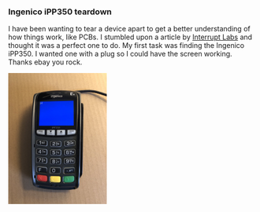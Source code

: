 ### Ingenico iPP350 teardown

I have been wanting to tear a device apart to get a better understanding of how things work, like PCBs. I stumbled upon a article by [Interrupt Labs](https://www.interruptlabs.co.uk/articles/dissection-of-a-payment-terminal) and thought it was a perfect one to do. My first task was finding the Ingenico iPP350. I wanted one with a plug so I could have the screen working. Thanks ebay you rock.

<img src="https://github.com/thequietlife/payment-terminal-teardown/blob/b6c036d4ee4db9198dff2c717d48db81ac54a40e/images/0.jpg" alt="payment terminal" width="200"/>
